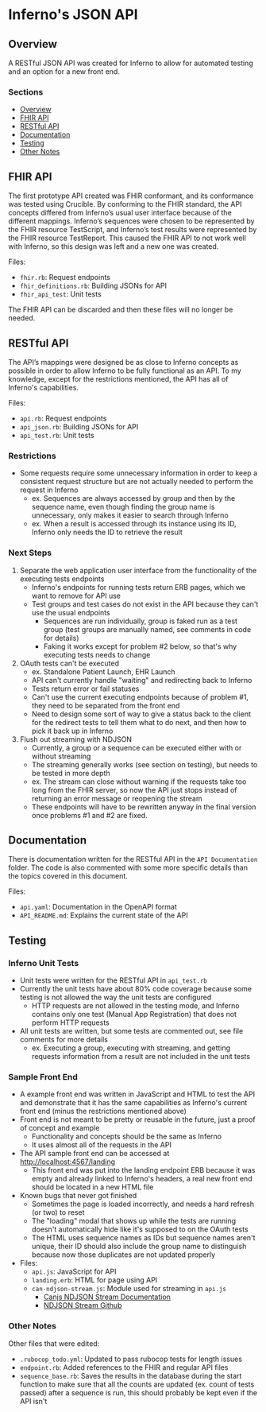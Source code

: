 # Inferno's JSON API

## Overview
A RESTful JSON API was created for Inferno to allow for automated testing and an option for a new front end. 

### Sections
* [Overview](#overview)
* [FHIR API](#fhir-api)
* [RESTful API](#restful-api)
* [Documentation](#documentation)
* [Testing](#testing)
* [Other Notes](#other-notes)

## FHIR API
The first prototype API created was FHIR conformant, and its conformance was tested using Crucible. By conforming to the FHIR standard, the API concepts differed from Inferno’s usual user interface because of the different mappings. Inferno’s sequences were chosen to be represented by the FHIR resource TestScript, and Inferno’s test results were represented by the FHIR resource TestReport. This caused the FHIR API to not work well with Inferno, so this design was left and a new one was created. 

Files:
* `fhir.rb`: Request endpoints
* `fhir_definitions.rb`: Building JSONs for API
* `fhir_api_test`: Unit tests

The FHIR API can be discarded and then these files will no longer be needed. 

## RESTful API
The API’s mappings were designed be as close to Inferno concepts as possible in order to allow Inferno to be fully functional as an API. To my knowledge, except for the restrictions mentioned, the API has all of Inferno's capabilities. 

Files: 
* `api.rb`: Request endpoints
* `api_json.rb`: Building JSONs for API
* `api_test.rb`:  Unit tests

### Restrictions
* Some requests require some unnecessary information in order to keep a consistent request structure but are not actually needed to perform the request in Inferno
	* ex. Sequences are always accessed by group and then by the sequence name, even though finding the group name is unnecessary, only makes it easier to search through Inferno
	* ex. When a result is accessed through its instance using its ID, Inferno only needs the ID to retrieve the result

### Next Steps
1. Separate the web application user interface from the functionality of the executing tests endpoints
    * Inferno's endpoints for running tests return ERB pages, which we want to remove for API use
    * Test groups and test cases do not exist in the API because they can't use the usual endpoints
  	  * Sequences are run individually, group is faked run as a test group (test groups are manually named, see comments in code for details)
  	  * Faking it works except for problem #2 below, so that's why executing tests needs to change
2. OAuth tests can't be executed
	* ex. Standalone Patient Launch, EHR Launch
    * API can't currently handle "waiting" and redirecting back to Inferno 
	* Tests return error or fail statuses 
    * Can't use the current executing endpoints because of problem #1, they need to be separated from the front end
    * Need to design some sort of way to give a status back to the client for the redirect tests to tell them what to do next, and then how to pick it back up in Inferno
3. Flush out streaming with NDJSON
	* Currently, a group or a sequence can be executed either with or without streaming
	* The streaming generally works (see section on testing), but needs to be tested in more depth
	* ex. The stream can close without warning if the requests take too long from the FHIR server, so now the API just stops instead of returning an error message or reopening the stream
	* These endpoints will have to be rewritten anyway in the final version once problems #1 and #2 are fixed. 

## Documentation
There is documentation written for the RESTful API in the `API Documentation` folder. The code is also commented with some more specific details than the topics covered in this document. 

Files: 
* `api.yaml`: Documentation in the OpenAPI format
* `API_README.md`: Explains the current state of the API

## Testing

### Inferno Unit Tests
* Unit tests were written for the RESTful API in `api_test.rb`
* Currently the unit tests have about 80% code coverage because some testing is not allowed the way the unit tests are configured
  * HTTP requests are not allowed in the testing mode, and Inferno contains only one test (Manual App Registration) that does not perform HTTP requests
* All unit tests are written, but some tests are commented out, see file comments for more details
  * ex. Executing a group, executing with streaming, and getting requests information from a result are not included in the unit tests

### Sample Front End
* A example front end was written in JavaScript and HTML to test the API and demonstrate that it has the same capabilities as Inferno's current front end (minus the restrictions mentioned above)
* Front end is not meant to be pretty or reusable in the future, just a proof of concept and example
	* Functionality and concepts should be the same as Inferno
	* It uses almost all of the requests in the API
* The API sample front end can be accessed at [http://localhost:4567/landing](http://localhost:4567/landing)
	* This front end was put into the landing endpoint ERB because it was empty and already linked to Inferno's headers, a real new front end should be located in a new HTML file
* Known bugs that never got finished 
	* Sometimes the page is loaded incorrectly, and needs a hard refresh (or two) to reset
	* The "loading" modal that shows up while the tests are running doesn't automatically hide like it's supposed to on the OAuth tests
	* The HTML uses sequence names as IDs but sequence names aren't unique, their ID should also include the group name to distinguish because now those duplicates are not updated properly 
* Files: 
	* `api.js`: JavaScript for API
	* `landing.erb`: HTML for page using API
	* `can-ndjson-stream.js`: Module used for streaming in `api.js`
	  * [Canjs NDJSON Stream Documentation](https://canjs.com/doc/can-ndjson-stream.html)
	  * [NDJSON Stream Github](https://github.com/canjs/can-ndjson-stream)

### Other Notes
Other files that were edited: 
* `.rubocop_todo.yml`: Updated to pass rubocop tests for length issues
* `endpoint.rb`: Added references to the FHIR and regular API files
* `sequence_base.rb`: Saves the results in the database during the start function to make sure that all the counts are updated (ex. count of tests passed) after a sequence is run, this should probably be kept even if the API isn't